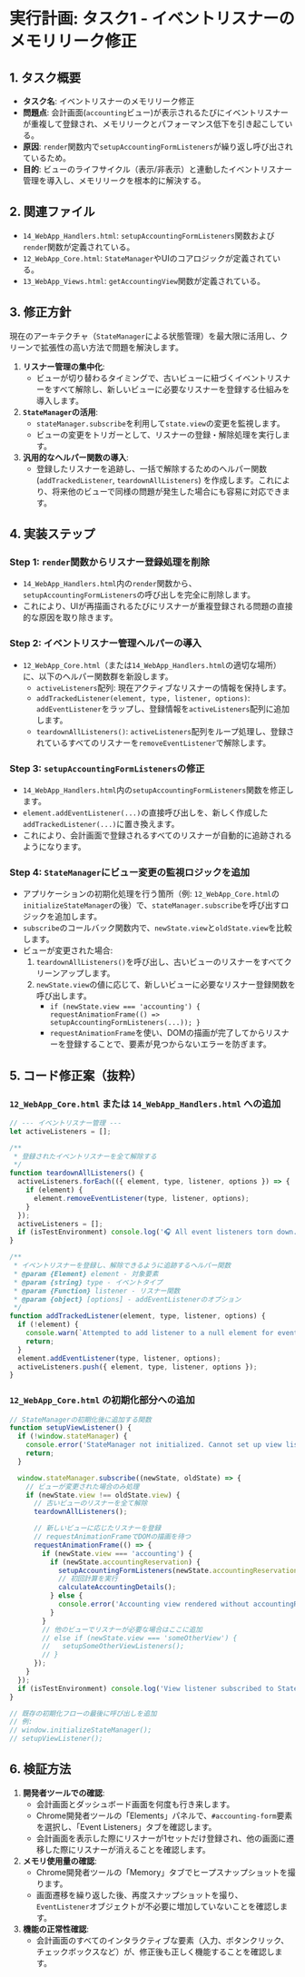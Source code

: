 # 実行計画: タスク1 - イベントリスナーのメモリリーク修正

## 1. タスク概要

- **タスク名**: イベントリスナーのメモリリーク修正
- **問題点**: 会計画面(`accounting`ビュー)が表示されるたびにイベントリスナーが重複して登録され、メモリリークとパフォーマンス低下を引き起こしている。
- **原因**: `render`関数内で`setupAccountingFormListeners`が繰り返し呼び出されているため。
- **目的**: ビューのライフサイクル（表示/非表示）と連動したイベントリスナー管理を導入し、メモリリークを根本的に解決する。

## 2. 関連ファイル

- `14_WebApp_Handlers.html`: `setupAccountingFormListeners`関数および`render`関数が定義されている。
- `12_WebApp_Core.html`: `StateManager`やUIのコアロジックが定義されている。
- `13_WebApp_Views.html`: `getAccountingView`関数が定義されている。

## 3. 修正方針

現在のアーキテクチャ（`StateManager`による状態管理）を最大限に活用し、クリーンで拡張性の高い方法で問題を解決します。

1. **リスナー管理の集中化**:
   - ビューが切り替わるタイミングで、古いビューに紐づくイベントリスナーをすべて解除し、新しいビューに必要なリスナーを登録する仕組みを導入します。
2. **`StateManager`の活用**:
   - `stateManager.subscribe`を利用して`state.view`の変更を監視します。
   - ビューの変更をトリガーとして、リスナーの登録・解除処理を実行します。
3. **汎用的なヘルパー関数の導入**:
   - 登録したリスナーを追跡し、一括で解除するためのヘルパー関数 (`addTrackedListener`,
     `teardownAllListeners`) を作成します。これにより、将来他のビューで同様の問題が発生した場合にも容易に対応できます。

## 4. 実装ステップ

### Step 1: `render`関数からリスナー登録処理を削除

- `14_WebApp_Handlers.html`内の`render`関数から、`setupAccountingFormListeners`の呼び出しを完全に削除します。
- これにより、UIが再描画されるたびにリスナーが重複登録される問題の直接的な原因を取り除きます。

### Step 2: イベントリスナー管理ヘルパーの導入

- `12_WebApp_Core.html`（または`14_WebApp_Handlers.html`の適切な場所）に、以下のヘルパー関数群を新設します。
  - `activeListeners`配列: 現在アクティブなリスナーの情報を保持します。
  - `addTrackedListener(element, type, listener, options)`:
    `addEventListener`をラップし、登録情報を`activeListeners`配列に追加します。
  - `teardownAllListeners()`:
    `activeListeners`配列をループ処理し、登録されているすべてのリスナーを`removeEventListener`で解除します。

### Step 3: `setupAccountingFormListeners`の修正

- `14_WebApp_Handlers.html`内の`setupAccountingFormListeners`関数を修正します。
- `element.addEventListener(...)`の直接呼び出しを、新しく作成した`addTrackedListener(...)`に置き換えます。
- これにより、会計画面で登録されるすべてのリスナーが自動的に追跡されるようになります。

### Step 4: `StateManager`にビュー変更の監視ロジックを追加

- アプリケーションの初期化処理を行う箇所（例:
  `12_WebApp_Core.html`の`initializeStateManager`の後）で、`stateManager.subscribe`を呼び出すロジックを追加します。
- `subscribe`のコールバック関数内で、`newState.view`と`oldState.view`を比較します。
- ビューが変更された場合:
  1. `teardownAllListeners()`を呼び出し、古いビューのリスナーをすべてクリーンアップします。
  2. `newState.view`の値に応じて、新しいビューに必要なリスナー登録関数を呼び出します。
     - `if (newState.view === 'accounting') { requestAnimationFrame(() => setupAccountingFormListeners(...)); }`
     - `requestAnimationFrame`を使い、DOMの描画が完了してからリスナーを登録することで、要素が見つからないエラーを防ぎます。

## 5. コード修正案（抜粋）

### `12_WebApp_Core.html` または `14_WebApp_Handlers.html` への追加

```javascript
// --- イベントリスナー管理 ---
let activeListeners = [];

/**
 * 登録されたイベントリスナーを全て解除する
 */
function teardownAllListeners() {
  activeListeners.forEach(({ element, type, listener, options }) => {
    if (element) {
      element.removeEventListener(type, listener, options);
    }
  });
  activeListeners = [];
  if (isTestEnvironment) console.log('🎧 All event listeners torn down.');
}

/**
 * イベントリスナーを登録し、解除できるように追跡するヘルパー関数
 * @param {Element} element - 対象要素
 * @param {string} type - イベントタイプ
 * @param {Function} listener - リスナー関数
 * @param {object} [options] - addEventListenerのオプション
 */
function addTrackedListener(element, type, listener, options) {
  if (!element) {
    console.warn(`Attempted to add listener to a null element for event: ${type}`);
    return;
  }
  element.addEventListener(type, listener, options);
  activeListeners.push({ element, type, listener, options });
}
```

### `12_WebApp_Core.html` の初期化部分への追加

```javascript
// StateManagerの初期化後に追加する関数
function setupViewListener() {
  if (!window.stateManager) {
    console.error('StateManager not initialized. Cannot set up view listener.');
    return;
  }

  window.stateManager.subscribe((newState, oldState) => {
    // ビューが変更された場合のみ処理
    if (newState.view !== oldState.view) {
      // 古いビューのリスナーを全て解除
      teardownAllListeners();

      // 新しいビューに応じたリスナーを登録
      // requestAnimationFrameでDOMの描画を待つ
      requestAnimationFrame(() => {
        if (newState.view === 'accounting') {
          if (newState.accountingReservation) {
            setupAccountingFormListeners(newState.accountingReservation.reservationId);
            // 初回計算を実行
            calculateAccountingDetails();
          } else {
            console.error('Accounting view rendered without accountingReservation data.');
          }
        }
        // 他のビューでリスナーが必要な場合はここに追加
        // else if (newState.view === 'someOtherView') {
        //   setupSomeOtherViewListeners();
        // }
      });
    }
  });
  if (isTestEnvironment) console.log('View listener subscribed to StateManager.');
}

// 既存の初期化フローの最後に呼び出しを追加
// 例:
// window.initializeStateManager();
// setupViewListener();
```

## 6. 検証方法

1. **開発者ツールでの確認**:
   - 会計画面とダッシュボード画面を何度も行き来します。
   - Chrome開発者ツールの「Elements」パネルで、`#accounting-form`要素を選択し、「Event
     Listeners」タブを確認します。
   - 会計画面を表示した際にリスナーが1セットだけ登録され、他の画面に遷移した際にリスナーが消えることを確認します。
2. **メモリ使用量の確認**:
   - Chrome開発者ツールの「Memory」タブでヒープスナップショットを撮ります。
   - 画面遷移を繰り返した後、再度スナップショットを撮り、`EventListener`オブジェクトが不必要に増加していないことを確認します。
3. **機能の正常性確認**:
   - 会計画面のすべてのインタラクティブな要素（入力、ボタンクリック、チェックボックスなど）が、修正後も正しく機能することを確認します。
